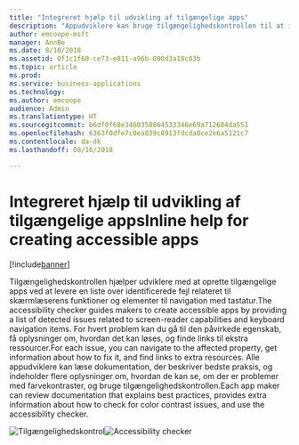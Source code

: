 ```yaml
---
title: "Integreret hjælp til udvikling af tilgængelige apps"
description: "Appudviklere kan bruge tilgængelighedskontrollen til at identificere og få hjælp til at løse problemer med tilgængelighed i deres apps"
author: emcoope-msft
manager: AnnBe
ms.date: 8/10/2018
ms.assetid: 0f1c1f60-ce73-e811-a96b-000d3a18c83b
ms.topic: article
ms.prod: 
ms.service: business-applications
ms.technology: 
ms.author: emcoope
audience: Admin
ms.translationtype: HT
ms.sourcegitcommit: b6df0f68e3460358864533346e69a712684da551
ms.openlocfilehash: 6363f0dfe7c0ea839c8913fdcda0ce2e6a5121c7
ms.contentlocale: da-dk
ms.lasthandoff: 08/16/2018

---
```

# <a name="inline-help-for-creating-accessible-apps"></a><span data-ttu-id="5040e-103">Integreret hjælp til udvikling af tilgængelige apps</span><span class="sxs-lookup"><span data-stu-id="5040e-103">Inline help for creating accessible apps</span></span>


[!include[banner](../../includes/banner.md)]

<span data-ttu-id="5040e-104">Tilgængelighedskontrollen hjælper udviklere med at oprette tilgængelige apps ved at levere en liste over identificerede fejl relateret til skærmlæserens funktioner og elementer til navigation med tastatur.</span><span class="sxs-lookup"><span data-stu-id="5040e-104">The accessibility checker guides makers to create accessible apps by providing a list of detected issues related to screen-reader capabilities and keyboard navigation items.</span></span> <span data-ttu-id="5040e-105">For hvert problem kan du gå til den påvirkede egenskab, få oplysninger om, hvordan det kan løses, og finde links til ekstra ressourcer.</span><span class="sxs-lookup"><span data-stu-id="5040e-105">For each issue, you can navigate to the affected property, get information about how to fix it, and find links to extra resources.</span></span> <span data-ttu-id="5040e-106">Alle appudviklere kan læse dokumentation, der beskriver bedste praksis, og indeholder flere oplysninger om, hvordan de kan se, om der er problemer med farvekontraster, og bruge tilgængelighedskontrollen.</span><span class="sxs-lookup"><span data-stu-id="5040e-106">Each app maker can review documentation that explains best practices, provides extra information about how to check for color contrast issues, and use the accessibility checker.</span></span>


<span data-ttu-id="5040e-107">![Tilgængelighedskontrol](media/AccessibilityChecker_01.png "Tilgængelighedskontrol")</span><span class="sxs-lookup"><span data-stu-id="5040e-107">![Accessibility checker](media/AccessibilityChecker_01.png "Accessibility checker")</span></span>


